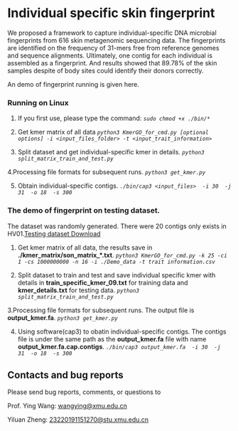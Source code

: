 # Individual specific skin fingerprint

We proposed a framework to capture individual-specific DNA microbial fingerprints from 616 skin metagenomic sequencing data. The fingerprints are identified on the frequency of 31-mers free from reference genomes and sequence alignments. Ultimately, one contig for each individual is assembled as a fingerprint. And results showed that 89.78% of the skin samples despite of body sites could identify their donors correctly. 

An demo of fingerprint running is given here.

### Running on Linux
1. If you first use, please type the command:
*`sudo chmod +x ./bin/*`* 

2. Get kmer matrix of all data
*`python3 KmerGO_for_cmd.py [optional options] -i <input_files_folder> -t <input_trait_information>`* 

3. Split dataset and get individual-specific kmer in details. 
*`python3 split_matrix_train_and_test.py`*

4.Processing file formats for subsequent runs.
*`python3 get_kmer.py`*

5. Obtain individual-specific contigs.
*`./bin/cap3 <input_files>  -i 30  -j 31  -o 18  -s 300 `* 


### The demo of fingerprint on testing dataset.

The dataset was randomly generated. There were 20 contigs only exists in HV01.[Testing dataset Download](https://github.com/zhengyl2019/skin_fingerprint/tree/main/Demo_data)

1. Get kmer matrix of all data, the results save in **./kmer_matrix/son_matrix_*.txt**.
 *`python3 KmerGO_for_cmd.py -k 25 -ci 1 -cs 1000000000 -n 16 -i ./Demo_data -t trait information.csv`* 

2. Split dataset to train and test and save individual specific kmer with details in **train_specific_kmer_09.txt** for training data and **kmer_details.txt** for testing data.
*`python3 split_matrix_train_and_test.py`*

3.Processing file formats for subsequent runs. The output file is **output_kmer.fa**.
*`python3 get_kmer.py`*

4. Using software(cap3) to obatin individual-specific contigs. The contigs file is under the same path as the **output_kmer.fa** file with name **output_kmer.fa.cap.contigs**.
*`./bin/cap3 output_kmer.fa  -i 30  -j 31  -o 18  -s 300 `* 


## Contacts and bug reports

Please send bug reports, comments, or questions to

Prof. Ying Wang: [wangying@xmu.edu.cn](mailto:wangying@xmu.edu.cn)

Yiluan Zheng: [23220191151270@stu.xmu.edu.cn](mailto:23220191151270@stu.xmu.edu.cn)

